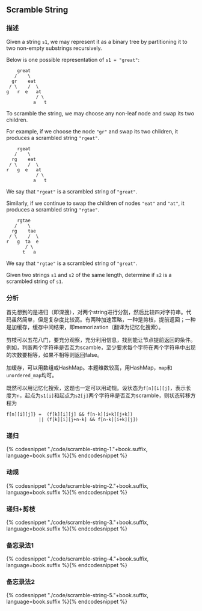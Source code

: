 ## Scramble String


### 描述

Given a string `s1`, we may represent it as a binary tree by partitioning it to two non-empty substrings recursively.

Below is one possible representation of `s1 = "great"`:

```
    great
   /    \
  gr    eat
 / \    /  \
g   r  e   at
           / \
          a   t
```

To scramble the string, we may choose any non-leaf node and swap its two children.

For example, if we choose the node `"gr"` and swap its two children, it produces a scrambled string `"rgeat"`.

```
    rgeat
   /    \
  rg    eat
 / \    /  \
r   g  e   at
           / \
          a   t
```

We say that `"rgeat"` is a scrambled string of `"great"`.

Similarly, if we continue to swap the children of nodes `"eat"` and `"at"`, it produces a scrambled string `"rgtae"`.

```
    rgtae
   /    \
  rg    tae
 / \    /  \
r   g  ta  e
       / \
      t   a
```

We say that `"rgtae"` is a scrambled string of `"great"`.

Given two strings `s1` and `s2` of the same length, determine if `s2` is a scrambled string of `s1`.


### 分析

首先想到的是递归（即深搜），对两个string进行分割，然后比较四对字符串。代码虽然简单，但是复杂度比较高。有两种加速策略，一种是剪枝，提前返回；一种是加缓存，缓存中间结果，即memorization（翻译为记忆化搜索）。

剪枝可以五花八门，要充分观察，充分利用信息，找到能让节点提前返回的条件。例如，判断两个字符串是否互为scamble，至少要求每个字符在两个字符串中出现的次数要相等，如果不相等则返回false。

加缓存，可以用数组或HashMap。本题维数较高，用HashMap，`map`和`unordered_map`均可。

既然可以用记忆化搜索，这题也一定可以用动规。设状态为`f[n][i][j]`，表示长度为`n`，起点为`s1[i]`和起点为`s2[j]`两个字符串是否互为scramble，则状态转移方程为

```
f[n][i][j]} =  (f[k][i][j] && f[n-k][i+k][j+k]) 
            || (f[k][i][j+n-k] && f[n-k][i+k][j])
```


### 递归

{% codesnippet "./code/scramble-string-1."+book.suffix, language=book.suffix %}{% endcodesnippet %}


### 动规

{% codesnippet "./code/scramble-string-2."+book.suffix, language=book.suffix %}{% endcodesnippet %}


### 递归+剪枝

{% codesnippet "./code/scramble-string-3."+book.suffix, language=book.suffix %}{% endcodesnippet %}


### 备忘录法1

{% codesnippet "./code/scramble-string-4."+book.suffix, language=book.suffix %}{% endcodesnippet %}


### 备忘录法2

{% codesnippet "./code/scramble-string-5."+book.suffix, language=book.suffix %}{% endcodesnippet %}
